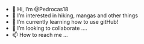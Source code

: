 - 👋 Hi, I’m @Pedrocas18
- 👀 I’m interested in hiking, mangas and other things
- 🌱 I’m currently learning how to use gitHub!
- 💞️ I’m looking to collaborate ....
- 📫 How to reach me ...

<!---
Pedrocas18/Pedrocas18 is a ✨ special ✨ repository because its `README.md` (this file) appears on your GitHub profile.
You can click the Preview link to take a look at your changes.
--->
